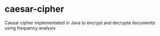 # caesar-cipher
Caesar cipher implementated in Java to encrypt and decrypte documents using frequency analysis
